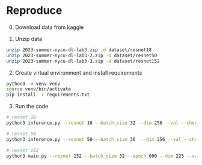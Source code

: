 # Reproduce

0. Download data from kaggle

1. Unzip data

```bash
unzip 2023-summer-nycu-dl-lab3.zip -d dataset/resnet18
unzip 2023-summer-nycu-dl-lab3-2.zip -d dataset/resnet50
unzip 2023-summer-nycu-dl-lab3-3.zip -d dataset/resnet152
```

2. Create virtual environment and install requirements

```bash
python3 -m venv venv
source venv/bin/activate
pip install -r requirements.txt
```

3. Run the code

```bash
# resnet 18
python3 inference.py --resnet 18 --batch_size 32 --dim 256 --val --checkpoint checkpoicheckpoint/resnet18-epoch955-acc98.81.pt

# resnet 50
python3 inference.py --resnet 50 --batch_size 36  --dim 256 --val --checkpoint checkpoint/resnet50-epoch545-acc98.5.pt

# resnet 152
python3 main.py --resnet 152 --batch_size 32 --epoch 600 --dim 225 --val --checkpoint checkpoint/resnet152-acc89.24.pt
```

